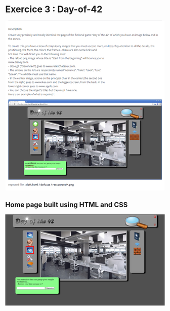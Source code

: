 # Exercice 3 : Day-of-42
![alt text](https://raw.githubusercontent.com/ARAS-SOLUTIONS/Day-of-42/main/Exercice.png)
## Home page built using HTML and CSS 
![alt text](https://github.com/ARAS-SOLUTIONS/Day-of-42/blob/main/bg-day_of_42.png)
